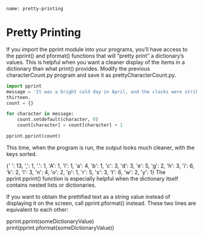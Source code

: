 ```ngMeta
name: pretty-printing
```
# Pretty Printing
If you import the pprint module into your programs, you’ll have access to the pprint() and pformat() functions that will “pretty print” a dictionary’s values. This is helpful when you want a cleaner display of the items in a dictionary than what print() provides. Modify the previous characterCount.py program and save it as prettyCharacterCount.py.

```python
import pprint
message = 'It was a bright cold day in April, and the clocks were striking'
thirteen.
count = {}

for character in message:
    count.setdefault(character, 0)
    count[character] = count[character] + 1

pprint.pprint(count)
```
This time, when the program is run, the output looks much cleaner, with the keys sorted.


{' ': 13,
 ',': 1,
 '.': 1,
 'A': 1,
 'I': 1,
 'a': 4,
 'b': 1,
 'c': 3,
 'd': 3,
 'e': 5,
 'g': 2,
 'h': 3,
 'i': 6,
 'k': 2,
 'l': 3,
 'n': 4,
 'o': 2,
 'p': 1,
 'r': 5,
 's': 3,
 't': 6,
 'w': 2,
 'y': 1}
The pprint.pprint() function is especially helpful when the dictionary itself contains nested lists or dictionaries.

If you want to obtain the prettified text as a string value instead of displaying it on the screen, call pprint.pformat() instead. These two lines are equivalent to each other:


pprint.pprint(someDictionaryValue)
print(pprint.pformat(someDictionaryValue))